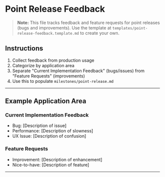 # Point Release Feedback

> **Note:** This file tracks feedback and feature requests for point releases (bugs and improvements). Use the template at `templates/point-release-feedback.template.md` to create your own.

## Instructions

1. Collect feedback from production usage
2. Categorize by application area
3. Separate "Current Implementation Feedback" (bugs/issues) from "Feature Requests" (improvements)
4. Use this to populate `milestones/point-release.md`

---

## Example Application Area

### Current Implementation Feedback

- Bug: [Description of issue]
- Performance: [Description of slowness]
- UX Issue: [Description of confusion]

### Feature Requests

- Improvement: [Description of enhancement]
- Nice-to-have: [Description of feature]

---
